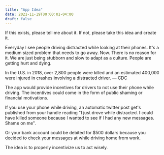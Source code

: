 ```yaml
---
title: "App Idea"
date: 2021-11-19T00:00:01-04:00
draft: false
---
```


If this exists, please tell me about it. If not, please take this idea and create it.

Everyday I see people driving distracted while looking at their phones. It's a medium sized problem that needs to go away. Now. There is no reason for it. We are just being stubborn and slow to adapt as a culture. People are getting hurt and dying.

In the U.S. in 2018, over 2,800 people were killed and an estimated 400,000 were injured in crashes involving a distracted driver.  — CDC

The app would provide incentives for drivers to not use their phone while driving. The incentives could come in the form of public shaming or financial motivations.

If you use your phone while driving, an automatic twitter post get's published from your handle reading "I just drove while distracted. I could have killed someone because I wanted to see if I had any new messages. Shame on me".

Or your bank account could be debited for $500 dollars because you decided to check your messages at while driving home from work.

The idea is to properly incentivize us to act wisely.
